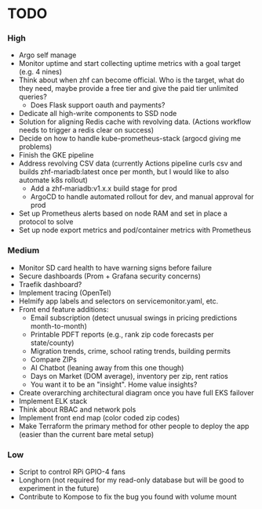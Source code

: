 # TODO

### High 
- Argo self manage
- Monitor uptime and start collecting uptime metrics with a goal target (e.g. 4 nines)
- Think about when zhf can become official. Who is the target, what do they need, maybe provide a free tier and give the paid tier unlimited queries? 
	- Does Flask support oauth and payments?
- Dedicate all high-write components to SSD node
- Solution for aligning Redis cache with revolving data. (Actions workflow needs to trigger a redis clear on success)
- Decide on how to handle kube-prometheus-stack (argocd giving me problems)
- Finish the GKE pipeline
- Address revolving CSV data (currently Actions pipeline curls csv and builds zhf-mariadb:latest once per month, but I would like to also automate k8s rollout)
    - Add a zhf-mariadb:v1.x.x build stage for prod
    - ArgoCD to handle automated rollout for dev, and manual approval for prod
- Set up Prometheus alerts based on node RAM and set in place a protocol to solve
- Set up node export metrics and pod/container metrics with Prometheus 

### Medium
- Monitor SD card health to have warning signs before failure
- Secure dashboards (Prom + Grafana security concerns)
- Traefik dashboard?
- Implement tracing (OpenTel)
- Helmify app labels and selectors on servicemonitor.yaml, etc. 
- Front end feature additions:
	- Email subscription (detect unusual swings in pricing predictions month-to-month)
	- Printable PDFT reports (e.g., rank zip code forecasts per state/county)
	- Migration trends, crime, school rating trends, building permits
	- Compare ZIPs 
	- AI Chatbot (leaning away from this one though)
	- Days on Market (DOM average), inventory per zip, rent ratios
	- You want it to be an "insight". Home value insights? 
- Create overarching architectural diagram once you have full EKS failover
- Implement ELK stack
- Think about RBAC and network pols
- Implement front end map (color coded zip codes)
- Make Terraform the primary method for other people to deploy the app (easier than the current bare metal setup)

### Low
- Script to control RPi GPIO-4 fans
- Longhorn (not required for my read-only database but will be good to experiment in the future)
- Contribute to Kompose to fix the bug you found with volume mount
